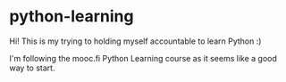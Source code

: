 # python-learning
Hi! This is my trying to holding myself accountable to learn Python :)

I'm following the mooc.fi Python Learning course as it seems like a good way to start.
